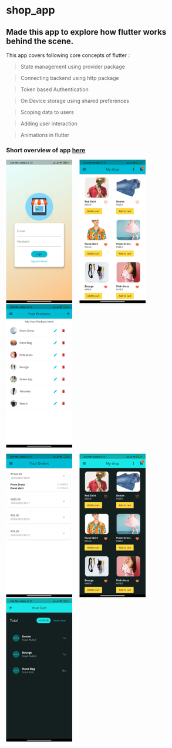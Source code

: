 # shop_app

## Made this app to explore how flutter works behind the scene.

This app covers following core concepts of flutter : 

> State management using provider package

> Connecting backend using http package

> Token based Authentication

> On Device storage using shared preferences

> Scoping data to users

> Adding user interaction

> Animations in flutter

### Short overview of app [here](https://drive.google.com/file/d/1bJ4HLH_ty7bjiuOFLvThZiFVuqcfZBCu/view?usp=sharing)

<img src="./assets/images/app_ss/ss-1.jpg" height=390 width=180> &nbsp; &nbsp; <img src="./assets/images/app_ss/ss-2.jpg" height=390 width=180> &nbsp; &nbsp; <img src="./assets/images/app_ss/ss-3.jpg" height=390 width=180>


<img src="./assets/images/app_ss/ss-4.jpg" height=390 width=180> &nbsp; &nbsp; <img src="./assets/images/app_ss/ss-5.jpg" height=390 width=180> &nbsp; &nbsp; <img src="./assets/images/app_ss/ss-6.jpg" height=390 width=180>
